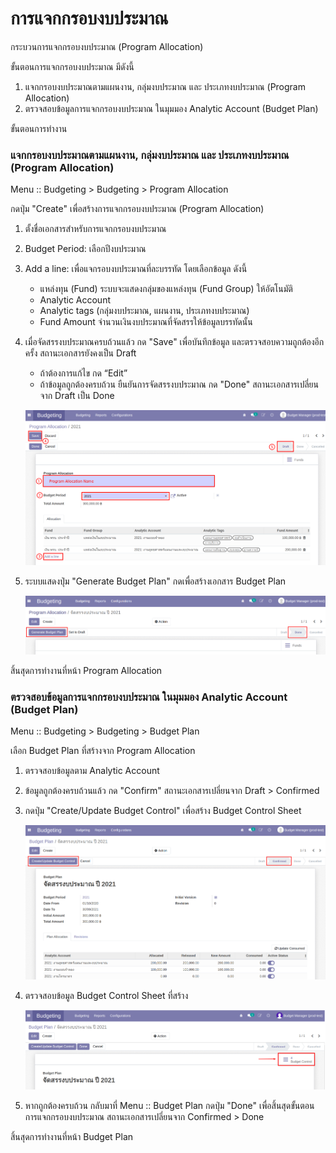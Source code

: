 # การแจกกรอบงบประมาณ
กระบวนการแจกกรอบงบประมาณ (Program Allocation)

ขั้นตอนการแจกกรอบงบประมาณ มีดังนี้

1. แจกกรอบงบประมาณตามแผนงาน, กลุ่มงบประมาณ และ ประเภทงบประมาณ (Program Allocation)
2. ตรวจสอบข้อมูลการแจกกรอบงบประมาณ ในมุมมอง Analytic Account (Budget Plan)

ขั้นตอนการทำงาน

### แจกกรอบงบประมาณตามแผนงาน, กลุ่มงบประมาณ และ ประเภทงบประมาณ (Program Allocation)

Menu :: Budgeting > Budgeting > Program Allocation

กดปุ่ม "Create" เพื่อสร้างการแจกกรอบงบประมาณ (Program Allocation)

1. ตั้งชื่อเอกสารสำหรับการแจกกรอบงบประมาณ
2. Budget Period: เลือกปีงบประมาณ
3. Add a line: เพื่อแจกรอบงบประมาณที่ละบรรทัด โดยเลือกข้อมูล ดังนี้
    * แหล่งทุน (Fund) ระบบจะแสดงกลุ่มของแหล่งทุน (Fund Group) ให้อัตโนมัติ
    * Analytic Account 
    * Analytic tags (กลุ่มงบประมาณ, แผนงาน, ประเภทงบประมาณ)
    * Fund Amount จำนวนเงินงบประมาณที่จัดสรรให้ข้อมูลบรรทัดนั้น
4. เมื่อจัดสรรงบประมาณครบถ้วนแล้ว กด "Save" เพื่อบันทึกข้อมูล และตรวจสอบความถูกต้องอีกครั้ง สถานะเอกสารยังคงเป็น Draft
    * ถ้าต้องการแก้ไข กด “Edit”
    * ถ้าข้อมูลถูกต้องครบถ้วน ยืนยันการจัดสรรงบประมาณ กด "Done" สถานะเอกสารเปลี่ยนจาก Draft เป็น Done

    ![create program allocation](img/program_allocation.png)

5. ระบบแสดงปุ่ม "Generate Budget Plan" กดเพื่อสร้างเอกสาร Budget Plan
 
    ![generate budget plan](img/generate_bp.png)

สิ้นสุดการทำงานที่หน้า Program Allocation

### ตรวจสอบข้อมูลการแจกกรอบงบประมาณ ในมุมมอง Analytic Account (Budget Plan)

Menu :: Budgeting > Budgeting > Budget Plan

เลือก Budget Plan ที่สร้างจาก Program Allocation

1. ตรวจสอบข้อมูลตาม Analytic Account
2. ข้อมูลถูกต้องครบถ้วนแล้ว กด "Confirm" สถานะเอกสารเปลี่ยนจาก Draft > Confirmed
3. กดปุ่ม "Create/Update Budget Control" เพื่อสร้าง Budget Control Sheet
    
    ![budget plan](img/budget_plan.png)

4. ตรวจสอบข้อมูล Budget Control Sheet ที่สร้าง 

    ![verlify BCS](img/bcs.png)

5. หากถูกต้องครบถ้วน กลับมาที่ Menu :: Budget Plan กดปุ่ม "Done" เพื่อสิ้นสุดขั้นตอนการแจกกรอบงบประมาณ
    สถานะเอกสารเปลี่ยนจาก Confirmed > Done

สิ้นสุดการทำงานที่หน้า Budget Plan